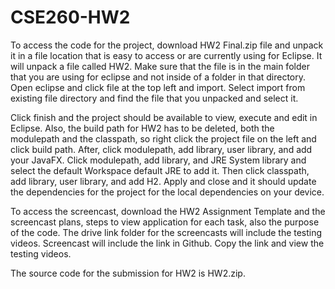 # CSE260-HW2

To access the code for the project, download HW2 Final.zip file and unpack it in a file location that is easy to access or are currently using for Eclipse. It will unpack a file called HW2. Make sure that the file is in the main folder that you are using for eclipse and not inside of a folder in that directory. Open eclipse and click file at the top left and import. Select import from existing file directory and find the file that you unpacked and select it.

Click finish and the project should be available to view, execute and edit in Eclipse. Also, the build path for HW2 has to be deleted, both the modulepath and the classpath, so right click the project file on the left and click build path. After, click modulepath, add library, user library, and add your JavaFX. Click modulepath, add library, and JRE System library and select the default Workspace default JRE to add it. Then click classpath, add library, user library, and add H2. Apply and close and it should update the dependencies for the project for the local dependencies on your device.

To access the screencast, download the HW2 Assignment Template and the screencast plans, steps to view application for each task, also the purpose of the code. The drive link folder for the screencasts will include the testing videos. Screencast  will include the link in Github. Copy the link and view the testing videos.

The source code for the submission for HW2 is HW2.zip.
